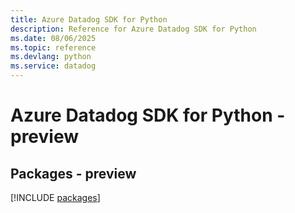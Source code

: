 ```yaml
---
title: Azure Datadog SDK for Python
description: Reference for Azure Datadog SDK for Python
ms.date: 08/06/2025
ms.topic: reference
ms.devlang: python
ms.service: datadog
---
```

# Azure Datadog SDK for Python - preview
## Packages - preview
[!INCLUDE [packages](datadog-index.md)]